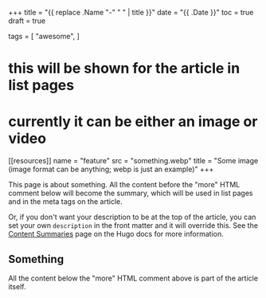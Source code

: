 +++
title = "{{ replace .Name "-" " " | title }}"
date = "{{ .Date }}"
toc = true
draft = true

tags = [
  "awesome",
]

# this will be shown for the article in list pages
# currently it can be either an image or video
[[resources]]
name = "feature"
src = "something.webp"
title = "Some image (image format can be anything; webp is just an example)"
+++

This page is about something. All the content before the "more" HTML comment below will become the summary, which will be used in list pages and in the meta tags on the article.

Or, if you don't want your description to be at the top of the article, you can set your own `description` in the front matter and it will override this. See the [Content Summaries](https://gohugo.io/content-management/summaries/) page on the Hugo docs for more information.

<!--more-->

## Something

All the content below the "more" HTML comment above is part of the article itself.
